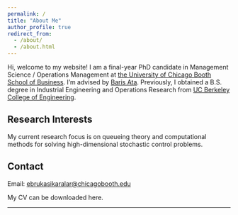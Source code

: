 ```yaml
---
permalink: /
title: "About Me"
author_profile: true
redirect_from: 
  - /about/
  - /about.html
---
```


Hi, welcome to my website! I am a final-year PhD candidate in Management Science / Operations Management at [the University of Chicago Booth School of Business](https://www.chicagobooth.edu/). I’m advised by [Baris Ata](https://www.chicagobooth.edu/faculty/directory/a/baris-ata). Previously, I obtained a B.S. degree in Industrial Engineering and Operations Research from [UC Berkeley College of Engineering](https://ieor.berkeley.edu/).


Research Interests
------------------
My current research focus is on queueing theory and computational methods for solving high-dimensional stochastic control problems.

Contact
------------------
Email: ebrukasikaralar@chicagobooth.edu


My CV can be downloaded here.

---
